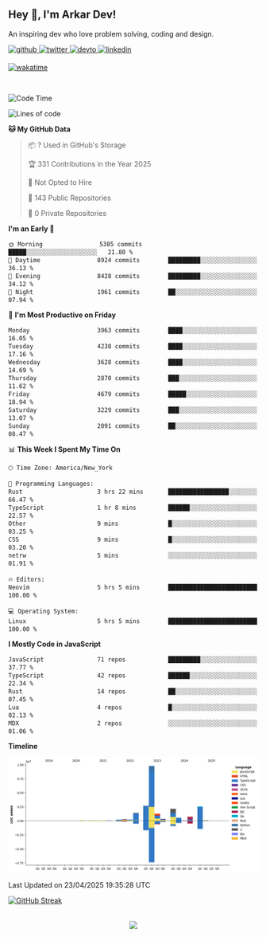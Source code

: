 ## Hey 👋, I'm Arkar Dev!  

An inspiring dev who love problem solving, coding and design.

<a href="https://github.com/Riley1101" target="_blank">
<img src=https://img.shields.io/badge/github-%2324292e.svg?&style=for-the-badge&logo=github&logoColor=white alt=github style="margin-bottom: 5px;" />
</a>
<a href="https://twitter.com/arkardev" target="_blank">
<img src=https://img.shields.io/badge/twitter-%2300acee.svg?&style=for-the-badge&logo=twitter&logoColor=white alt=twitter style="margin-bottom: 5px;" />
</a>
<a href="https://dev.to/riley1101" target="_blank">
<img src=https://img.shields.io/badge/dev.to-%2308090A.svg?&style=for-the-badge&logo=dev.to&logoColor=white alt=devto style="margin-bottom: 5px;" />
</a>
<a href="https://linkedin.com/in/arkar-kaung-myat" target="_blank">
<img src=https://img.shields.io/badge/linkedin-%231E77B5.svg?&style=for-the-badge&logo=linkedin&logoColor=white alt=linkedin style="margin-bottom: 5px;" />
</a>
  
[![wakatime](https://wakatime.com/badge/user/cf23b6e3-75f8-4c04-b0e3-273191c8d2ec.svg)](https://wakatime.com/@cf23b6e3-75f8-4c04-b0e3-273191c8d2ec)

<br/>

<!--START_SECTION:waka-->
![Code Time](http://img.shields.io/badge/Code%20Time-1%2C377%20hrs%2038%20mins-blue)

![Lines of code](https://img.shields.io/badge/From%20Hello%20World%20I%27ve%20Written-22.5%20million%20lines%20of%20code-blue)

**🐱 My GitHub Data** 

> 📦 ? Used in GitHub's Storage 
 > 
> 🏆 331 Contributions in the Year 2025
 > 
> 🚫 Not Opted to Hire
 > 
> 📜 143 Public Repositories 
 > 
> 🔑 0 Private Repositories 
 > 
**I'm an Early 🐤** 

```text
🌞 Morning                5385 commits        █████░░░░░░░░░░░░░░░░░░░░   21.80 % 
🌆 Daytime                8924 commits        █████████░░░░░░░░░░░░░░░░   36.13 % 
🌃 Evening                8428 commits        █████████░░░░░░░░░░░░░░░░   34.12 % 
🌙 Night                  1961 commits        ██░░░░░░░░░░░░░░░░░░░░░░░   07.94 % 
```
📅 **I'm Most Productive on Friday** 

```text
Monday                   3963 commits        ████░░░░░░░░░░░░░░░░░░░░░   16.05 % 
Tuesday                  4238 commits        ████░░░░░░░░░░░░░░░░░░░░░   17.16 % 
Wednesday                3628 commits        ████░░░░░░░░░░░░░░░░░░░░░   14.69 % 
Thursday                 2870 commits        ███░░░░░░░░░░░░░░░░░░░░░░   11.62 % 
Friday                   4679 commits        █████░░░░░░░░░░░░░░░░░░░░   18.94 % 
Saturday                 3229 commits        ███░░░░░░░░░░░░░░░░░░░░░░   13.07 % 
Sunday                   2091 commits        ██░░░░░░░░░░░░░░░░░░░░░░░   08.47 % 
```


📊 **This Week I Spent My Time On** 

```text
🕑︎ Time Zone: America/New_York

💬 Programming Languages: 
Rust                     3 hrs 22 mins       █████████████████░░░░░░░░   66.47 % 
TypeScript               1 hr 8 mins         ██████░░░░░░░░░░░░░░░░░░░   22.57 % 
Other                    9 mins              █░░░░░░░░░░░░░░░░░░░░░░░░   03.25 % 
CSS                      9 mins              █░░░░░░░░░░░░░░░░░░░░░░░░   03.20 % 
netrw                    5 mins              ░░░░░░░░░░░░░░░░░░░░░░░░░   01.91 % 

🔥 Editors: 
Neovim                   5 hrs 5 mins        █████████████████████████   100.00 % 

💻 Operating System: 
Linux                    5 hrs 5 mins        █████████████████████████   100.00 % 
```

**I Mostly Code in JavaScript** 

```text
JavaScript               71 repos            █████████░░░░░░░░░░░░░░░░   37.77 % 
TypeScript               42 repos            ██████░░░░░░░░░░░░░░░░░░░   22.34 % 
Rust                     14 repos            ██░░░░░░░░░░░░░░░░░░░░░░░   07.45 % 
Lua                      4 repos             █░░░░░░░░░░░░░░░░░░░░░░░░   02.13 % 
MDX                      2 repos             ░░░░░░░░░░░░░░░░░░░░░░░░░   01.06 % 
```



**Timeline**

![Lines of Code chart](https://raw.githubusercontent.com/Riley1101/Riley1101/main/assets/bar_graph.png)


 Last Updated on 23/04/2025 19:35:28 UTC
<!--END_SECTION:waka-->

[![GitHub Streak](https://streak-stats.demolab.com?user=Riley1101)](https://git.io/streak-stats)
  
<br/>  
<div align="center">
<img src="https://komarev.com/ghpvc/?username=Riley1101&&style=flat-square" align="center" />
</div>  


